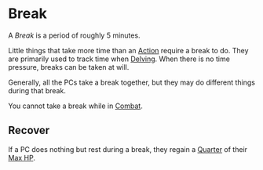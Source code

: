 # Break

A *Break* is a period of roughly 5 minutes.

Little things that take more time than an [Action](Action.md) require a break to do. They are primarily used to track time when [Delving](../Exploration/Delving.md). When there is no time pressure, breaks can be taken at will.

Generally, all the PCs take a break together, but they may do different things during that break.

You cannot take a break while in [Combat](../Combat/Combat.md). 

## Recover

If a PC does nothing but rest during a break, they regain a [Quarter](Half.md) of their [Max HP](../../Player%20Characters/Derived%20Statistics/Hit%20Points.md#Max%20HP).